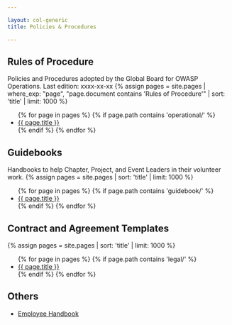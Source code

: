 ```yaml
---

layout: col-generic
title: Policies & Procedures

---
```


<!-- rebuild 5 -->

## Rules of Procedure
Policies and Procedures adopted by the Global Board for OWASP Operations. Last edition: xxxx-xx-xx
{% assign pages = site.pages | where_exp: "page", "page.document contains 'Rules of Procedure'" | sort: 'title' | limit: 1000 %}
<ul>
{% for page in pages %}
 {% if page.path contains 'operational/' %}
 <li><a href="/www-policy{{ page.url | replace: '.html', '' }}">{{ page.title }}</a></li>
 {% endif %}
{% endfor %}
</ul>

## Guidebooks

Handbooks to help Chapter, Project, and Event Leaders in their volunteer work.
{% assign pages = site.pages | sort: 'title' | limit: 1000 %}
<ul>
{% for page in pages %}
 {% if page.path contains 'guidebook/' %}
 <li><a href="/www-policy{{ page.url | replace: '.html', '' }}">{{ page.title }}</a></li>
 {% endif %}
{% endfor %}
</ul>

## Contract and Agreement Templates

{% assign pages = site.pages | sort: 'title' | limit: 1000 %}
<ul>
{% for page in pages %}
 {% if page.path contains 'legal/' %}
 <li><a href="/www-policy{{ page.url | replace: '.html', '' }}">{{ page.title }}</a></li>
 {% endif %}
{% endfor %}
</ul>

## Others

- [Employee Handbook](/employee)

